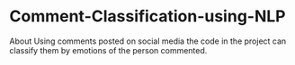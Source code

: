 # Comment-Classification-using-NLP
About Using comments posted on social media the code in the project can classify them by emotions of the person commented.

